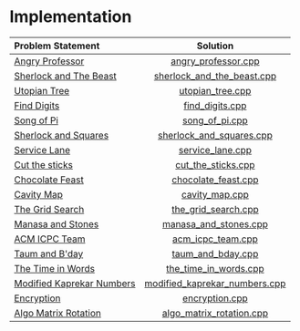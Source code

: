# Implementation

|       Problem Statement       |             Solution              |
|:------------------------------|:---------------------------------:|
| [Angry Professor][]           | [angry_professor.cpp][]           |
| [Sherlock and The Beast][]    | [sherlock_and_the_beast.cpp][]    |
| [Utopian Tree][]              | [utopian_tree.cpp][]              |
| [Find Digits][]               | [find_digits.cpp][]               |
| [Song of Pi][]                | [song_of_pi.cpp][]                |
| [Sherlock and Squares][]      | [sherlock_and_squares.cpp][]      |
| [Service Lane][]              | [service_lane.cpp][]              |
| [Cut the sticks][]            | [cut_the_sticks.cpp][]            |
| [Chocolate Feast][]           | [chocolate_feast.cpp][]           |
| [Cavity Map][]                | [cavity_map.cpp][]                |
| [The Grid Search][]           | [the_grid_search.cpp][]           |
| [Manasa and Stones][]         | [manasa_and_stones.cpp][]         |
| [ACM ICPC Team][]             | [acm_icpc_team.cpp][]             |
| [Taum and B'day][]            | [taum_and_bday.cpp][]             |
| [The Time in Words][]         | [the_time_in_words.cpp][]         |
| [Modified Kaprekar Numbers][] | [modified_kaprekar_numbers.cpp][] |
| [Encryption][]                | [encryption.cpp][]                |
| [Algo Matrix Rotation][]      | [algo_matrix_rotation.cpp][]      |

[Angry Professor]:           https://www.hackerrank.com/challenges/angry-professor
[Sherlock and The Beast]:    https://www.hackerrank.com/challenges/sherlock-and-the-beast
[Utopian Tree]:              https://www.hackerrank.com/challenges/utopian-tree
[Find Digits]:               https://www.hackerrank.com/challenges/find-digits
[Song of Pi]:                https://www.hackerrank.com/challenges/song-of-pi
[Sherlock and Squares]:      https://www.hackerrank.com/challenges/sherlock-and-squares
[Service Lane]:              https://www.hackerrank.com/challenges/service-lane
[Cut the sticks]:            https://www.hackerrank.com/challenges/cut-the-sticks
[Chocolate Feast]:           https://www.hackerrank.com/challenges/chocolate-feast
[Cavity Map]:                https://www.hackerrank.com/challenges/cavity-map
[The Grid Search]:           https://www.hackerrank.com/challenges/the-grid-search
[Manasa and Stones]:         https://www.hackerrank.com/challenges/manasa-and-stones
[ACM ICPC Team]:             https://www.hackerrank.com/challenges/acm-icpc-team
[Taum and B'day]:            https://www.hackerrank.com/challenges/taum-and-bday
[The Time in Words]:         https://www.hackerrank.com/challenges/the-time-in-words
[Modified Kaprekar Numbers]: https://www.hackerrank.com/challenges/kaprekar-numbers
[Encryption]:                https://www.hackerrank.com/challenges/encryption
[Algo Matrix Rotation]:      https://www.hackerrank.com/challenges/matrix-rotation-algo

[angry_professor.cpp]:           angry_professor.cpp
[sherlock_and_the_beast.cpp]:    sherlock_and_the_beast.cpp
[utopian_tree.cpp]:              utopian_tree.cpp
[find_digits.cpp]:               find_digits.cpp
[song_of_pi.cpp]:                song_of_pi.cpp
[sherlock_and_squares.cpp]:      sherlock_and_squares.cpp
[service_lane.cpp]:              service_lane.cpp
[cut_the_sticks.cpp]:            cut_the_sticks.cpp
[chocolate_feast.cpp]:           chocolate_feast.cpp
[cavity_map.cpp]:                cavity_map.cpp
[the_grid_search.cpp]:           the_grid_search.cpp
[manasa_and_stones.cpp]:         manasa_and_stones.cpp
[acm_icpc_team.cpp]:             acm_icpc_team.cpp
[taum_and_bday.cpp]:             taum_and_bday.cpp
[the_time_in_words.cpp]:         the_time_in_words.cpp
[modified_kaprekar_numbers.cpp]: modified_kaprekar_numbers.cpp
[encryption.cpp]:                encryption.cpp
[algo_matrix_rotation.cpp]:      algo_matrix_rotation.cpp
